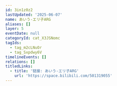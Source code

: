 ```yaml
---
id: 3in1z0z2
lastUpdated: '2025-06-07'
name: あいう-エリ子ARG
aliases: []
layer: 5
eventDate: null
categoryId: cat_X3JSNomc
tagIds:
  - tag_m2cLNuOr
  - tag_Sxpdwy6V
timelineEvents: []
relations: []
titledLinks:
  - title: '链接: あいう-エリ子ARG'
    url: 'https://space.bilibili.com/501319055'
---
```


